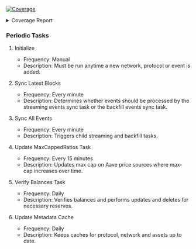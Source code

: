 <!-- Pytest Coverage Comment:Begin -->
<a href="https://github.com/aknirmal90/liquidations_v2/blob/main/README.md"><img alt="Coverage" src="https://img.shields.io/badge/Coverage-50%25-orange.svg" /></a><details><summary>Coverage Report </summary><table><tr><th>File</th><th>Stmts</th><th>Miss</th><th>Cover</th><th>Missing</th></tr><tbody><tr><td><a href="https://github.com/aknirmal90/liquidations_v2/blob/main/manage.py">manage.py</a></td><td>11</td><td>11</td><td>0%</td><td><a href="https://github.com/aknirmal90/liquidations_v2/blob/main/manage.py#L3-L22">3&ndash;22</a></td></tr><tr><td colspan="5"><b>aave</b></td></tr><tr><td>&nbsp; &nbsp;<a href="https://github.com/aknirmal90/liquidations_v2/blob/main/aave/adapter.py">adapter.py</a></td><td>378</td><td>378</td><td>0%</td><td><a href="https://github.com/aknirmal90/liquidations_v2/blob/main/aave/adapter.py#L1-L864">1&ndash;864</a></td></tr><tr><td>&nbsp; &nbsp;<a href="https://github.com/aknirmal90/liquidations_v2/blob/main/aave/admin.py">admin.py</a></td><td>235</td><td>125</td><td>47%</td><td><a href="https://github.com/aknirmal90/liquidations_v2/blob/main/aave/admin.py#L123">123</a>, <a href="https://github.com/aknirmal90/liquidations_v2/blob/main/aave/admin.py#L127">127</a>, <a href="https://github.com/aknirmal90/liquidations_v2/blob/main/aave/admin.py#L131">131</a>, <a href="https://github.com/aknirmal90/liquidations_v2/blob/main/aave/admin.py#L135">135</a>, <a href="https://github.com/aknirmal90/liquidations_v2/blob/main/aave/admin.py#L139">139</a>, <a href="https://github.com/aknirmal90/liquidations_v2/blob/main/aave/admin.py#L143">143</a>, <a href="https://github.com/aknirmal90/liquidations_v2/blob/main/aave/admin.py#L147">147</a>, <a href="https://github.com/aknirmal90/liquidations_v2/blob/main/aave/admin.py#L169">169</a>, <a href="https://github.com/aknirmal90/liquidations_v2/blob/main/aave/admin.py#L173-L176">173&ndash;176</a>, <a href="https://github.com/aknirmal90/liquidations_v2/blob/main/aave/admin.py#L180-L183">180&ndash;183</a>, <a href="https://github.com/aknirmal90/liquidations_v2/blob/main/aave/admin.py#L187-L189">187&ndash;189</a>, <a href="https://github.com/aknirmal90/liquidations_v2/blob/main/aave/admin.py#L258-L260">258&ndash;260</a>, <a href="https://github.com/aknirmal90/liquidations_v2/blob/main/aave/admin.py#L265-L267">265&ndash;267</a>, <a href="https://github.com/aknirmal90/liquidations_v2/blob/main/aave/admin.py#L272-L274">272&ndash;274</a>, <a href="https://github.com/aknirmal90/liquidations_v2/blob/main/aave/admin.py#L279-L281">279&ndash;281</a>, <a href="https://github.com/aknirmal90/liquidations_v2/blob/main/aave/admin.py#L286-L288">286&ndash;288</a>, <a href="https://github.com/aknirmal90/liquidations_v2/blob/main/aave/admin.py#L379">379</a>, <a href="https://github.com/aknirmal90/liquidations_v2/blob/main/aave/admin.py#L383">383</a>, <a href="https://github.com/aknirmal90/liquidations_v2/blob/main/aave/admin.py#L494">494</a>, <a href="https://github.com/aknirmal90/liquidations_v2/blob/main/aave/admin.py#L499-L527">499&ndash;527</a>, <a href="https://github.com/aknirmal90/liquidations_v2/blob/main/aave/admin.py#L532-L549">532&ndash;549</a>, <a href="https://github.com/aknirmal90/liquidations_v2/blob/main/aave/admin.py#L569-L586">569&ndash;586</a>, <a href="https://github.com/aknirmal90/liquidations_v2/blob/main/aave/admin.py#L606-L646">606&ndash;646</a>, <a href="https://github.com/aknirmal90/liquidations_v2/blob/main/aave/admin.py#L687-L716">687&ndash;716</a>, <a href="https://github.com/aknirmal90/liquidations_v2/blob/main/aave/admin.py#L753-L755">753&ndash;755</a>, <a href="https://github.com/aknirmal90/liquidations_v2/blob/main/aave/admin.py#L759-L766">759&ndash;766</a>, <a href="https://github.com/aknirmal90/liquidations_v2/blob/main/aave/admin.py#L786-L793">786&ndash;793</a>, <a href="https://github.com/aknirmal90/liquidations_v2/blob/main/aave/admin.py#L874-L878">874&ndash;878</a>, <a href="https://github.com/aknirmal90/liquidations_v2/blob/main/aave/admin.py#L882-L886">882&ndash;886</a></td></tr><tr><td>&nbsp; &nbsp;<a href="https://github.com/aknirmal90/liquidations_v2/blob/main/aave/dataprovider.py">dataprovider.py</a></td><td>34</td><td>19</td><td>44%</td><td><a href="https://github.com/aknirmal90/liquidations_v2/blob/main/aave/dataprovider.py#L13-L16">13&ndash;16</a>, <a href="https://github.com/aknirmal90/liquidations_v2/blob/main/aave/dataprovider.py#L26-L42">26&ndash;42</a>, <a href="https://github.com/aknirmal90/liquidations_v2/blob/main/aave/dataprovider.py#L51-L65">51&ndash;65</a>, <a href="https://github.com/aknirmal90/liquidations_v2/blob/main/aave/dataprovider.py#L73">73</a>, <a href="https://github.com/aknirmal90/liquidations_v2/blob/main/aave/dataprovider.py#L82">82</a>, <a href="https://github.com/aknirmal90/liquidations_v2/blob/main/aave/dataprovider.py#L91">91</a>, <a href="https://github.com/aknirmal90/liquidations_v2/blob/main/aave/dataprovider.py#L100">100</a>, <a href="https://github.com/aknirmal90/liquidations_v2/blob/main/aave/dataprovider.py#L109">109</a></td></tr><tr><td>&nbsp; &nbsp;<a href="https://github.com/aknirmal90/liquidations_v2/blob/main/aave/inlines.py">inlines.py</a></td><td>270</td><td>123</td><td>54%</td><td><a href="https://github.com/aknirmal90/liquidations_v2/blob/main/aave/inlines.py#L24">24</a>, <a href="https://github.com/aknirmal90/liquidations_v2/blob/main/aave/inlines.py#L42">42</a>, <a href="https://github.com/aknirmal90/liquidations_v2/blob/main/aave/inlines.py#L46">46</a>, <a href="https://github.com/aknirmal90/liquidations_v2/blob/main/aave/inlines.py#L50">50</a>, <a href="https://github.com/aknirmal90/liquidations_v2/blob/main/aave/inlines.py#L69">69</a>, <a href="https://github.com/aknirmal90/liquidations_v2/blob/main/aave/inlines.py#L73">73</a>, <a href="https://github.com/aknirmal90/liquidations_v2/blob/main/aave/inlines.py#L77">77</a>, <a href="https://github.com/aknirmal90/liquidations_v2/blob/main/aave/inlines.py#L96">96</a>, <a href="https://github.com/aknirmal90/liquidations_v2/blob/main/aave/inlines.py#L100">100</a>, <a href="https://github.com/aknirmal90/liquidations_v2/blob/main/aave/inlines.py#L104">104</a>, <a href="https://github.com/aknirmal90/liquidations_v2/blob/main/aave/inlines.py#L123">123</a>, <a href="https://github.com/aknirmal90/liquidations_v2/blob/main/aave/inlines.py#L127">127</a>, <a href="https://github.com/aknirmal90/liquidations_v2/blob/main/aave/inlines.py#L131">131</a>, <a href="https://github.com/aknirmal90/liquidations_v2/blob/main/aave/inlines.py#L150">150</a>, <a href="https://github.com/aknirmal90/liquidations_v2/blob/main/aave/inlines.py#L154">154</a>, <a href="https://github.com/aknirmal90/liquidations_v2/blob/main/aave/inlines.py#L158">158</a>, <a href="https://github.com/aknirmal90/liquidations_v2/blob/main/aave/inlines.py#L177">177</a>, <a href="https://github.com/aknirmal90/liquidations_v2/blob/main/aave/inlines.py#L181">181</a>, <a href="https://github.com/aknirmal90/liquidations_v2/blob/main/aave/inlines.py#L185">185</a>, <a href="https://github.com/aknirmal90/liquidations_v2/blob/main/aave/inlines.py#L204">204</a>, <a href="https://github.com/aknirmal90/liquidations_v2/blob/main/aave/inlines.py#L208">208</a>, <a href="https://github.com/aknirmal90/liquidations_v2/blob/main/aave/inlines.py#L212">212</a>, <a href="https://github.com/aknirmal90/liquidations_v2/blob/main/aave/inlines.py#L232">232</a>, <a href="https://github.com/aknirmal90/liquidations_v2/blob/main/aave/inlines.py#L236">236</a>, <a href="https://github.com/aknirmal90/liquidations_v2/blob/main/aave/inlines.py#L240">240</a>, <a href="https://github.com/aknirmal90/liquidations_v2/blob/main/aave/inlines.py#L245-L246">245&ndash;246</a>, <a href="https://github.com/aknirmal90/liquidations_v2/blob/main/aave/inlines.py#L250-L291">250&ndash;291</a>, <a href="https://github.com/aknirmal90/liquidations_v2/blob/main/aave/inlines.py#L300-L341">300&ndash;341</a>, <a href="https://github.com/aknirmal90/liquidations_v2/blob/main/aave/inlines.py#L350-L404">350&ndash;404</a>, <a href="https://github.com/aknirmal90/liquidations_v2/blob/main/aave/inlines.py#L413-L444">413&ndash;444</a>, <a href="https://github.com/aknirmal90/liquidations_v2/blob/main/aave/inlines.py#L451-L483">451&ndash;483</a>, <a href="https://github.com/aknirmal90/liquidations_v2/blob/main/aave/inlines.py#L490-L527">490&ndash;527</a>, <a href="https://github.com/aknirmal90/liquidations_v2/blob/main/aave/inlines.py#L534-L569">534&ndash;569</a>, <a href="https://github.com/aknirmal90/liquidations_v2/blob/main/aave/inlines.py#L576-L615">576&ndash;615</a></td></tr><tr><td>&nbsp; &nbsp;<a href="https://github.com/aknirmal90/liquidations_v2/blob/main/aave/models.py">models.py</a></td><td>370</td><td>94</td><td>75%</td><td><a href="https://github.com/aknirmal90/liquidations_v2/blob/main/aave/models.py#L93">93</a>, <a href="https://github.com/aknirmal90/liquidations_v2/blob/main/aave/models.py#L105-L108">105&ndash;108</a>, <a href="https://github.com/aknirmal90/liquidations_v2/blob/main/aave/models.py#L117-L119">117&ndash;119</a>, <a href="https://github.com/aknirmal90/liquidations_v2/blob/main/aave/models.py#L127">127</a>, <a href="https://github.com/aknirmal90/liquidations_v2/blob/main/aave/models.py#L139-L169">139&ndash;169</a>, <a href="https://github.com/aknirmal90/liquidations_v2/blob/main/aave/models.py#L177-L187">177&ndash;187</a>, <a href="https://github.com/aknirmal90/liquidations_v2/blob/main/aave/models.py#L191-L193">191&ndash;193</a>, <a href="https://github.com/aknirmal90/liquidations_v2/blob/main/aave/models.py#L200-L202">200&ndash;202</a>, <a href="https://github.com/aknirmal90/liquidations_v2/blob/main/aave/models.py#L210-L214">210&ndash;214</a>, <a href="https://github.com/aknirmal90/liquidations_v2/blob/main/aave/models.py#L222-L226">222&ndash;226</a>, <a href="https://github.com/aknirmal90/liquidations_v2/blob/main/aave/models.py#L235-L240">235&ndash;240</a>, <a href="https://github.com/aknirmal90/liquidations_v2/blob/main/aave/models.py#L248-L262">248&ndash;262</a>, <a href="https://github.com/aknirmal90/liquidations_v2/blob/main/aave/models.py#L284">284</a>, <a href="https://github.com/aknirmal90/liquidations_v2/blob/main/aave/models.py#L362">362</a>, <a href="https://github.com/aknirmal90/liquidations_v2/blob/main/aave/models.py#L408">408</a>, <a href="https://github.com/aknirmal90/liquidations_v2/blob/main/aave/models.py#L411">411</a>, <a href="https://github.com/aknirmal90/liquidations_v2/blob/main/aave/models.py#L414-L436">414&ndash;436</a>, <a href="https://github.com/aknirmal90/liquidations_v2/blob/main/aave/models.py#L439-L451">439&ndash;451</a>, <a href="https://github.com/aknirmal90/liquidations_v2/blob/main/aave/models.py#L570">570</a></td></tr><tr><td>&nbsp; &nbsp;<a href="https://github.com/aknirmal90/liquidations_v2/blob/main/aave/price.py">price.py</a></td><td>81</td><td>81</td><td>0%</td><td><a href="https://github.com/aknirmal90/liquidations_v2/blob/main/aave/price.py#L1-L150">1&ndash;150</a></td></tr><tr><td>&nbsp; &nbsp;<a href="https://github.com/aknirmal90/liquidations_v2/blob/main/aave/tasks.py">tasks.py</a></td><td>282</td><td>218</td><td>23%</td><td><a href="https://github.com/aknirmal90/liquidations_v2/blob/main/aave/tasks.py#L47-L70">47&ndash;70</a>, <a href="https://github.com/aknirmal90/liquidations_v2/blob/main/aave/tasks.py#L83-L108">83&ndash;108</a>, <a href="https://github.com/aknirmal90/liquidations_v2/blob/main/aave/tasks.py#L120">120</a>, <a href="https://github.com/aknirmal90/liquidations_v2/blob/main/aave/tasks.py#L123-L125">123&ndash;125</a>, <a href="https://github.com/aknirmal90/liquidations_v2/blob/main/aave/tasks.py#L140-L192">140&ndash;192</a>, <a href="https://github.com/aknirmal90/liquidations_v2/blob/main/aave/tasks.py#L209-L252">209&ndash;252</a>, <a href="https://github.com/aknirmal90/liquidations_v2/blob/main/aave/tasks.py#L263-L320">263&ndash;320</a>, <a href="https://github.com/aknirmal90/liquidations_v2/blob/main/aave/tasks.py#L334-L338">334&ndash;338</a>, <a href="https://github.com/aknirmal90/liquidations_v2/blob/main/aave/tasks.py#L341-L349">341&ndash;349</a>, <a href="https://github.com/aknirmal90/liquidations_v2/blob/main/aave/tasks.py#L352-L359">352&ndash;359</a>, <a href="https://github.com/aknirmal90/liquidations_v2/blob/main/aave/tasks.py#L363-L381">363&ndash;381</a>, <a href="https://github.com/aknirmal90/liquidations_v2/blob/main/aave/tasks.py#L385-L438">385&ndash;438</a>, <a href="https://github.com/aknirmal90/liquidations_v2/blob/main/aave/tasks.py#L444-L448">444&ndash;448</a>, <a href="https://github.com/aknirmal90/liquidations_v2/blob/main/aave/tasks.py#L452-L455">452&ndash;455</a>, <a href="https://github.com/aknirmal90/liquidations_v2/blob/main/aave/tasks.py#L459-L486">459&ndash;486</a>, <a href="https://github.com/aknirmal90/liquidations_v2/blob/main/aave/tasks.py#L490-L538">490&ndash;538</a>, <a href="https://github.com/aknirmal90/liquidations_v2/blob/main/aave/tasks.py#L549-L561">549&ndash;561</a>, <a href="https://github.com/aknirmal90/liquidations_v2/blob/main/aave/tasks.py#L570-L615">570&ndash;615</a></td></tr><tr><td colspan="5"><b>aave/management/commands</b></td></tr><tr><td>&nbsp; &nbsp;<a href="https://github.com/aknirmal90/liquidations_v2/blob/main/aave/management/commands/listen_base.py">listen_base.py</a></td><td>64</td><td>64</td><td>0%</td><td><a href="https://github.com/aknirmal90/liquidations_v2/blob/main/aave/management/commands/listen_base.py#L1-L118">1&ndash;118</a></td></tr><tr><td>&nbsp; &nbsp;<a href="https://github.com/aknirmal90/liquidations_v2/blob/main/aave/management/commands/listen_pending_transactions.py">listen_pending_transactions.py</a></td><td>26</td><td>26</td><td>0%</td><td><a href="https://github.com/aknirmal90/liquidations_v2/blob/main/aave/management/commands/listen_pending_transactions.py#L1-L66">1&ndash;66</a></td></tr><tr><td>&nbsp; &nbsp;<a href="https://github.com/aknirmal90/liquidations_v2/blob/main/aave/management/commands/listen_sequencer.py">listen_sequencer.py</a></td><td>102</td><td>102</td><td>0%</td><td><a href="https://github.com/aknirmal90/liquidations_v2/blob/main/aave/management/commands/listen_sequencer.py#L1-L191">1&ndash;191</a></td></tr><tr><td colspan="5"><b>blockchains</b></td></tr><tr><td>&nbsp; &nbsp;<a href="https://github.com/aknirmal90/liquidations_v2/blob/main/blockchains/admin.py">admin.py</a></td><td>33</td><td>3</td><td>91%</td><td><a href="https://github.com/aknirmal90/liquidations_v2/blob/main/blockchains/admin.py#L117">117</a>, <a href="https://github.com/aknirmal90/liquidations_v2/blob/main/blockchains/admin.py#L139">139</a>, <a href="https://github.com/aknirmal90/liquidations_v2/blob/main/blockchains/admin.py#L142">142</a></td></tr><tr><td>&nbsp; &nbsp;<a href="https://github.com/aknirmal90/liquidations_v2/blob/main/blockchains/models.py">models.py</a></td><td>124</td><td>13</td><td>90%</td><td><a href="https://github.com/aknirmal90/liquidations_v2/blob/main/blockchains/models.py#L62-L64">62&ndash;64</a>, <a href="https://github.com/aknirmal90/liquidations_v2/blob/main/blockchains/models.py#L108-L110">108&ndash;110</a>, <a href="https://github.com/aknirmal90/liquidations_v2/blob/main/blockchains/models.py#L121">121</a>, <a href="https://github.com/aknirmal90/liquidations_v2/blob/main/blockchains/models.py#L128-L129">128&ndash;129</a>, <a href="https://github.com/aknirmal90/liquidations_v2/blob/main/blockchains/models.py#L159">159</a>, <a href="https://github.com/aknirmal90/liquidations_v2/blob/main/blockchains/models.py#L162">162</a>, <a href="https://github.com/aknirmal90/liquidations_v2/blob/main/blockchains/models.py#L165-L166">165&ndash;166</a></td></tr><tr><td>&nbsp; &nbsp;<a href="https://github.com/aknirmal90/liquidations_v2/blob/main/blockchains/tasks.py">tasks.py</a></td><td>296</td><td>145</td><td>51%</td><td><a href="https://github.com/aknirmal90/liquidations_v2/blob/main/blockchains/tasks.py#L171-L172">171&ndash;172</a>, <a href="https://github.com/aknirmal90/liquidations_v2/blob/main/blockchains/tasks.py#L226">226</a>, <a href="https://github.com/aknirmal90/liquidations_v2/blob/main/blockchains/tasks.py#L229">229</a>, <a href="https://github.com/aknirmal90/liquidations_v2/blob/main/blockchains/tasks.py#L232">232</a>, <a href="https://github.com/aknirmal90/liquidations_v2/blob/main/blockchains/tasks.py#L235">235</a>, <a href="https://github.com/aknirmal90/liquidations_v2/blob/main/blockchains/tasks.py#L238-L328">238&ndash;328</a>, <a href="https://github.com/aknirmal90/liquidations_v2/blob/main/blockchains/tasks.py#L331-L347">331&ndash;347</a>, <a href="https://github.com/aknirmal90/liquidations_v2/blob/main/blockchains/tasks.py#L354-L379">354&ndash;379</a>, <a href="https://github.com/aknirmal90/liquidations_v2/blob/main/blockchains/tasks.py#L385-L392">385&ndash;392</a>, <a href="https://github.com/aknirmal90/liquidations_v2/blob/main/blockchains/tasks.py#L395">395</a>, <a href="https://github.com/aknirmal90/liquidations_v2/blob/main/blockchains/tasks.py#L404-L412">404&ndash;412</a>, <a href="https://github.com/aknirmal90/liquidations_v2/blob/main/blockchains/tasks.py#L460">460</a>, <a href="https://github.com/aknirmal90/liquidations_v2/blob/main/blockchains/tasks.py#L464">464</a>, <a href="https://github.com/aknirmal90/liquidations_v2/blob/main/blockchains/tasks.py#L467">467</a>, <a href="https://github.com/aknirmal90/liquidations_v2/blob/main/blockchains/tasks.py#L470-L482">470&ndash;482</a>, <a href="https://github.com/aknirmal90/liquidations_v2/blob/main/blockchains/tasks.py#L491">491</a>, <a href="https://github.com/aknirmal90/liquidations_v2/blob/main/blockchains/tasks.py#L507">507</a>, <a href="https://github.com/aknirmal90/liquidations_v2/blob/main/blockchains/tasks.py#L518-L532">518&ndash;532</a>, <a href="https://github.com/aknirmal90/liquidations_v2/blob/main/blockchains/tasks.py#L541-L567">541&ndash;567</a></td></tr><tr><td colspan="5"><b>config</b></td></tr><tr><td>&nbsp; &nbsp;<a href="https://github.com/aknirmal90/liquidations_v2/blob/main/config/models.py">models.py</a></td><td>26</td><td>12</td><td>54%</td><td><a href="https://github.com/aknirmal90/liquidations_v2/blob/main/config/models.py#L23">23</a>, <a href="https://github.com/aknirmal90/liquidations_v2/blob/main/config/models.py#L27-L37">27&ndash;37</a></td></tr><tr><td colspan="5"><b>liquidations_v2</b></td></tr><tr><td>&nbsp; &nbsp;<a href="https://github.com/aknirmal90/liquidations_v2/blob/main/liquidations_v2/asgi.py">asgi.py</a></td><td>4</td><td>4</td><td>0%</td><td><a href="https://github.com/aknirmal90/liquidations_v2/blob/main/liquidations_v2/asgi.py#L10-L16">10&ndash;16</a></td></tr><tr><td>&nbsp; &nbsp;<a href="https://github.com/aknirmal90/liquidations_v2/blob/main/liquidations_v2/urls.py">urls.py</a></td><td>6</td><td>6</td><td>0%</td><td><a href="https://github.com/aknirmal90/liquidations_v2/blob/main/liquidations_v2/urls.py#L17-L26">17&ndash;26</a></td></tr><tr><td>&nbsp; &nbsp;<a href="https://github.com/aknirmal90/liquidations_v2/blob/main/liquidations_v2/wsgi.py">wsgi.py</a></td><td>4</td><td>4</td><td>0%</td><td><a href="https://github.com/aknirmal90/liquidations_v2/blob/main/liquidations_v2/wsgi.py#L10-L16">10&ndash;16</a></td></tr><tr><td colspan="5"><b>liquidations_v2/settings</b></td></tr><tr><td>&nbsp; &nbsp;<a href="https://github.com/aknirmal90/liquidations_v2/blob/main/liquidations_v2/settings/settings_generic.py">settings_generic.py</a></td><td>39</td><td>6</td><td>85%</td><td><a href="https://github.com/aknirmal90/liquidations_v2/blob/main/liquidations_v2/settings/settings_generic.py#L168-L180">168&ndash;180</a></td></tr><tr><td colspan="5"><b>utils</b></td></tr><tr><td>&nbsp; &nbsp;<a href="https://github.com/aknirmal90/liquidations_v2/blob/main/utils/admin.py">admin.py</a></td><td>72</td><td>57</td><td>21%</td><td><a href="https://github.com/aknirmal90/liquidations_v2/blob/main/utils/admin.py#L12-L13">12&ndash;13</a>, <a href="https://github.com/aknirmal90/liquidations_v2/blob/main/utils/admin.py#L18-L19">18&ndash;19</a>, <a href="https://github.com/aknirmal90/liquidations_v2/blob/main/utils/admin.py#L34-L44">34&ndash;44</a>, <a href="https://github.com/aknirmal90/liquidations_v2/blob/main/utils/admin.py#L56-L67">56&ndash;67</a>, <a href="https://github.com/aknirmal90/liquidations_v2/blob/main/utils/admin.py#L71-L108">71&ndash;108</a>, <a href="https://github.com/aknirmal90/liquidations_v2/blob/main/utils/admin.py#L112-L149">112&ndash;149</a></td></tr><tr><td>&nbsp; &nbsp;<a href="https://github.com/aknirmal90/liquidations_v2/blob/main/utils/encoding.py">encoding.py</a></td><td>85</td><td>61</td><td>28%</td><td><a href="https://github.com/aknirmal90/liquidations_v2/blob/main/utils/encoding.py#L23-L24">23&ndash;24</a>, <a href="https://github.com/aknirmal90/liquidations_v2/blob/main/utils/encoding.py#L27-L28">27&ndash;28</a>, <a href="https://github.com/aknirmal90/liquidations_v2/blob/main/utils/encoding.py#L52">52</a>, <a href="https://github.com/aknirmal90/liquidations_v2/blob/main/utils/encoding.py#L67-L78">67&ndash;78</a>, <a href="https://github.com/aknirmal90/liquidations_v2/blob/main/utils/encoding.py#L83-L95">83&ndash;95</a>, <a href="https://github.com/aknirmal90/liquidations_v2/blob/main/utils/encoding.py#L100-L108">100&ndash;108</a>, <a href="https://github.com/aknirmal90/liquidations_v2/blob/main/utils/encoding.py#L112-L118">112&ndash;118</a>, <a href="https://github.com/aknirmal90/liquidations_v2/blob/main/utils/encoding.py#L122-L135">122&ndash;135</a>, <a href="https://github.com/aknirmal90/liquidations_v2/blob/main/utils/encoding.py#L140-L165">140&ndash;165</a></td></tr><tr><td>&nbsp; &nbsp;<a href="https://github.com/aknirmal90/liquidations_v2/blob/main/utils/files.py">files.py</a></td><td>29</td><td>19</td><td>34%</td><td><a href="https://github.com/aknirmal90/liquidations_v2/blob/main/utils/files.py#L19-L24">19&ndash;24</a>, <a href="https://github.com/aknirmal90/liquidations_v2/blob/main/utils/files.py#L38-L43">38&ndash;43</a>, <a href="https://github.com/aknirmal90/liquidations_v2/blob/main/utils/files.py#L60-L62">60&ndash;62</a>, <a href="https://github.com/aknirmal90/liquidations_v2/blob/main/utils/files.py#L78-L85">78&ndash;85</a></td></tr><tr><td>&nbsp; &nbsp;<a href="https://github.com/aknirmal90/liquidations_v2/blob/main/utils/rpc.py">rpc.py</a></td><td>37</td><td>11</td><td>70%</td><td><a href="https://github.com/aknirmal90/liquidations_v2/blob/main/utils/rpc.py#L15-L28">15&ndash;28</a>, <a href="https://github.com/aknirmal90/liquidations_v2/blob/main/utils/rpc.py#L35-L38">35&ndash;38</a>, <a href="https://github.com/aknirmal90/liquidations_v2/blob/main/utils/rpc.py#L64">64</a>, <a href="https://github.com/aknirmal90/liquidations_v2/blob/main/utils/rpc.py#L76">76</a>, <a href="https://github.com/aknirmal90/liquidations_v2/blob/main/utils/rpc.py#L96">96</a>, <a href="https://github.com/aknirmal90/liquidations_v2/blob/main/utils/rpc.py#L117">117</a></td></tr><tr><td>&nbsp; &nbsp;<a href="https://github.com/aknirmal90/liquidations_v2/blob/main/utils/simulation.py">simulation.py</a></td><td>21</td><td>15</td><td>29%</td><td><a href="https://github.com/aknirmal90/liquidations_v2/blob/main/utils/simulation.py#L20-L47">20&ndash;47</a>, <a href="https://github.com/aknirmal90/liquidations_v2/blob/main/utils/simulation.py#L56-L75">56&ndash;75</a></td></tr><tr><td>&nbsp; &nbsp;<a href="https://github.com/aknirmal90/liquidations_v2/blob/main/utils/tokens.py">tokens.py</a></td><td>40</td><td>27</td><td>32%</td><td><a href="https://github.com/aknirmal90/liquidations_v2/blob/main/utils/tokens.py#L58-L74">58&ndash;74</a>, <a href="https://github.com/aknirmal90/liquidations_v2/blob/main/utils/tokens.py#L79-L89">79&ndash;89</a>, <a href="https://github.com/aknirmal90/liquidations_v2/blob/main/utils/tokens.py#L94-L98">94&ndash;98</a>, <a href="https://github.com/aknirmal90/liquidations_v2/blob/main/utils/tokens.py#L103-L107">103&ndash;107</a></td></tr><tr><td><b>TOTAL</b></td><td><b>3263</b></td><td><b>1624</b></td><td><b>50%</b></td><td>&nbsp;</td></tr></tbody></table></details>
<!-- Pytest Coverage Comment:End -->

### Periodic Tasks

1. Initialize
   - Frequency: Manual
   - Description: Must be run anytime a new network, protocol or event is added.

2. Sync Latest Blocks
   - Frequency: Every minute
   - Description: Determines whether events should be processed by the streaming events sync task or the backfill events sync task.

3. Sync All Events
   - Frequency: Every minute
   - Description: Triggers child streaming and backfill tasks.

4. Update MaxCappedRatios Task
   - Frequency: Every 15 minutes
   - Description: Updates max cap on Aave price sources where max-cap increases over time.

5. Verify Balances Task
   - Frequency: Daily
   - Description: Verifies balances and performs updates and deletes for necessary reserves.

6. Update Metadata Cache
   - Frequency: Daily
   - Description: Keeps caches for protocol, network and assets up to date.
